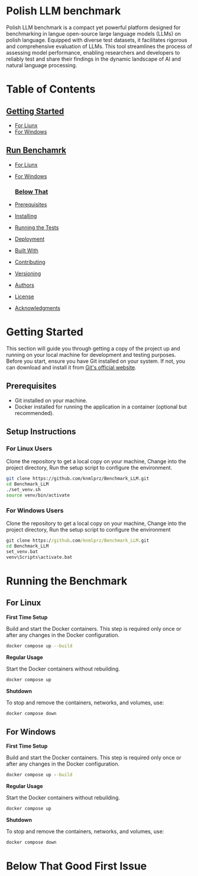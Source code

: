 # Polish LLM benchmark

Polish LLM benchmark is a compact yet powerful platform designed for benchmarking in langue open-source large language models (LLMs) on polish language. Equipped with diverse test datasets, it facilitates rigorous and comprehensive evaluation of LLMs. This tool streamlines the process of assessing model performance, enabling researchers and developers to reliably test and share their findings in the dynamic landscape of AI and natural language processing.

# Table of Contents

## [Getting Started](#getting-started)

- [For Liunx](#for-linux-users)
- [For Windows](#for-Windows-users)

## [Run Benchamrk](#run-benchmark)

- [For Liunx](#for-linux)
- [For Windows](#for-Windows)

  ### [Below That](#below-that-good-first-issue)

- [Prerequisites](#prerequisites)

- [Installing](#installing)

- [Running the Tests](#running-the-tests)
- [Deployment](#deployment)
- [Built With](#built-with)
- [Contributing](#contributing)
- [Versioning](#versioning)
- [Authors](#authors)
- [License](#license)
- [Acknowledgments](#acknowledgments)

# Getting Started

This section will guide you through getting a copy of the project up and running on your local machine for development and testing purposes. Before you start, ensure you have Git installed on your system. If not, you can download and install it from [Git's official website](https://git-scm.com/).

## Prerequisites

- Git installed on your machine.
- Docker installed for running the application in a container (optional but recommended).

## Setup Instructions

### For Linux Users

Clone the repository to get a local copy on your machine, Change into the project directory, Run the setup script to configure the environment.

```bash
git clone https://github.com/knmlprz/Benchmark_LLM.git
cd Benchmark_LLM
./set_venv.sh
source venv/bin/activate
```

### For Windows Users

Clone the repository to get a local copy on your machine, Change into the project directory, Run the setup script to configure the environment

```bat
git clone https://github.com/knmlprz/Benchmark_LLM.git
cd Benchmark_LLM
set_venv.bat
venv\Scripts\activate.bat
```

# Running the Benchmark

## For Linux

**First Time Setup**

Build and start the Docker containers. This step is required only once or after any changes in the Docker configuration.

```bash
docker compose up --build
```

**Regular Usage**

Start the Docker containers without rebuilding.

```bash
docker compose up
```

**Shutdown**

To stop and remove the containers, networks, and volumes, use:

```bash
docker compose down
```

## For Windows

**First Time Setup**

Build and start the Docker containers. This step is required only once or after any changes in the Docker configuration.

```bat
docker compose up --build
```

**Regular Usage**

Start the Docker containers without rebuilding.

```bat
docker compose up
```

**Shutdown**

To stop and remove the containers, networks, and volumes, use:

```bat
docker compose down
```

# Below That Good First Issue
